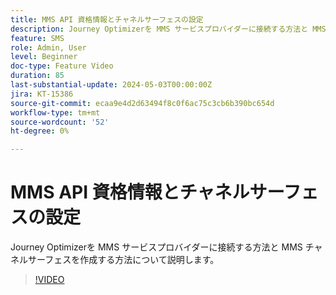 ```yaml
---
title: MMS API 資格情報とチャネルサーフェスの設定
description: Journey Optimizerを MMS サービスプロバイダーに接続する方法と MMS チャネルサーフェスを作成する方法について説明します。
feature: SMS
role: Admin, User
level: Beginner
doc-type: Feature Video
duration: 85
last-substantial-update: 2024-05-03T00:00:00Z
jira: KT-15386
source-git-commit: ecaa9e4d2d63494f8c0f6ac75c3cb6b390bc654d
workflow-type: tm+mt
source-wordcount: '52'
ht-degree: 0%

---
```



# MMS API 資格情報とチャネルサーフェスの設定

Journey Optimizerを MMS サービスプロバイダーに接続する方法と MMS チャネルサーフェスを作成する方法について説明します。

>[!VIDEO](https://video.tv.adobe.com/v/3428872/?learn=on)
